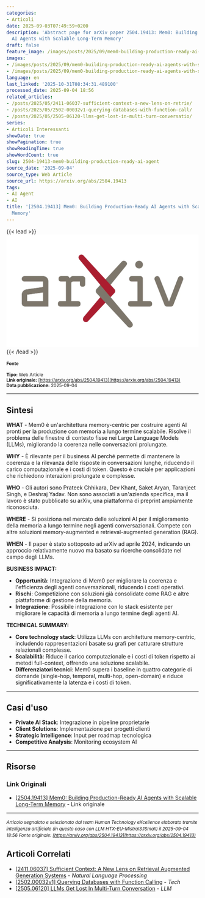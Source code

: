 ```yaml
---
categories:
- Articoli
date: 2025-09-03T07:49:59+0200
description: 'Abstract page for arXiv paper 2504.19413: Mem0: Building Production-Ready
  AI Agents with Scalable Long-Term Memory'
draft: false
feature_image: /images/posts/2025/09/mem0-building-production-ready-ai-agents-with-scalable-long-term-memory-featured.webp
images:
- /images/posts/2025/09/mem0-building-production-ready-ai-agents-with-scalable-long-term-memory-featured.webp
- /images/posts/2025/09/mem0-building-production-ready-ai-agents-with-scalable-long-term-memory-5.webp
language: en
last_linked: '2025-10-31T08:34:31.489100'
processed_date: 2025-09-04 18:56
related_articles:
- /posts/2025/05/2411-06037-sufficient-context-a-new-lens-on-retrie/
- /posts/2025/05/2502-00032v1-querying-databases-with-function-call/
- /posts/2025/05/2505-06120-llms-get-lost-in-multi-turn-conversatio/
series:
- Articoli Interessanti
showDate: true
showPagination: true
showReadingTime: true
showWordCount: true
slug: 2504-19413-mem0-building-production-ready-ai-agent
source_date: '2025-09-04'
source_type: Web Article
source_url: https://arxiv.org/abs/2504.19413
tags:
- AI Agent
- AI
title: '[2504.19413] Mem0: Building Production-Ready AI Agents with Scalable Long-Term
  Memory'
---
```


{{< lead >}}
![Featured image](/images/posts/2025/09/mem0-building-production-ready-ai-agents-with-scalable-long-term-memory-featured.webp)
{{< /lead >}}

<small>

#### Fonte

**Tipo:** Web Article  
**Link originale:** [https://arxiv.org/abs/2504.19413](https://arxiv.org/abs/2504.19413)  
**Data pubblicazione:** 2025-09-04

</small>

---

## Sintesi

**WHAT** - Mem0 è un'architettura memory-centric per costruire agenti AI pronti per la produzione con memoria a lungo termine scalabile. Risolve il problema delle finestre di contesto fisse nei Large Language Models (LLMs), migliorando la coerenza nelle conversazioni prolungate.

**WHY** - È rilevante per il business AI perché permette di mantenere la coerenza e la rilevanza delle risposte in conversazioni lunghe, riducendo il carico computazionale e i costi di token. Questo è cruciale per applicazioni che richiedono interazioni prolungate e complesse.

**WHO** - Gli autori sono Prateek Chhikara, Dev Khant, Saket Aryan, Taranjeet Singh, e Deshraj Yadav. Non sono associati a un'azienda specifica, ma il lavoro è stato pubblicato su arXiv, una piattaforma di preprint ampiamente riconosciuta.

**WHERE** - Si posiziona nel mercato delle soluzioni AI per il miglioramento della memoria a lungo termine negli agenti conversazionali. Compete con altre soluzioni memory-augmented e retrieval-augmented generation (RAG).

**WHEN** - Il paper è stato sottoposto ad arXiv ad aprile 2024, indicando un approccio relativamente nuovo ma basato su ricerche consolidate nel campo degli LLMs.

**BUSINESS IMPACT:**
- **Opportunità**: Integrazione di Mem0 per migliorare la coerenza e l'efficienza degli agenti conversazionali, riducendo i costi operativi.
- **Rischi**: Competizione con soluzioni già consolidate come RAG e altre piattaforme di gestione della memoria.
- **Integrazione**: Possibile integrazione con lo stack esistente per migliorare le capacità di memoria a lungo termine degli agenti AI.

**TECHNICAL SUMMARY:**
- **Core technology stack**: Utilizza LLMs con architetture memory-centric, includendo rappresentazioni basate su grafi per catturare strutture relazionali complesse.
- **Scalabilità**: Riduce il carico computazionale e i costi di token rispetto ai metodi full-context, offrendo una soluzione scalabile.
- **Differenziatori tecnici**: Mem0 supera i baseline in quattro categorie di domande (single-hop, temporal, multi-hop, open-domain) e riduce significativamente la latenza e i costi di token.

---

## Casi d'uso

- **Private AI Stack**: Integrazione in pipeline proprietarie
- **Client Solutions**: Implementazione per progetti clienti
- **Strategic Intelligence**: Input per roadmap tecnologica
- **Competitive Analysis**: Monitoring ecosystem AI

---



## Risorse

### Link Originali
- [[2504.19413] Mem0: Building Production-Ready AI Agents with Scalable Long-Term Memory](https://arxiv.org/abs/2504.19413) - Link originale


---

*<small>Articolo segnalato e selezionato dal team Human Technology eXcellence elaborato tramite intelligenza artificiale (in questo caso con LLM HTX-EU-Mistral3.1Small) il 2025-09-04 18:56
Fonte originale: [https://arxiv.org/abs/2504.19413](https://arxiv.org/abs/2504.19413)</small>*

## Articoli Correlati

- [[2411.06037] Sufficient Context: A New Lens on Retrieval Augmented Generation Systems](/posts/2025/05/2411-06037-sufficient-context-a-new-lens-on-retrie/) - *Natural Language Processing*
- [[2502.00032v1] Querying Databases with Function Calling](/posts/2025/05/2502-00032v1-querying-databases-with-function-call/) - *Tech*
- [[2505.06120] LLMs Get Lost In Multi-Turn Conversation](/posts/2025/05/2505-06120-llms-get-lost-in-multi-turn-conversatio/) - *LLM*